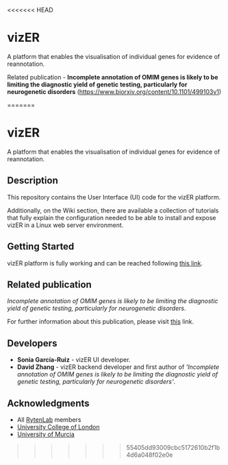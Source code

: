 <<<<<<< HEAD
# vizER
A platform that enables the visualisation of individual genes for evidence of reannotation.  

Related publication - 
**Incomplete annotation of OMIM genes is likely to be limiting the diagnostic yield of genetic testing, particularly for neurogenetic disorders** 
(https://www.biorxiv.org/content/10.1101/499103v1)



=======
# vizER

A platform that enables the visualisation of individual genes for evidence of reannotation.  

## Description
This repository contains the User Interface (UI) code for the vizER platform.

Additionally, on the Wiki section, there are available a collection of tutorials that fully explain the configuration needed to be able to install and expose vizER in a Linux web server environment.

## Getting Started
vizER platform is fully working and can be reached following [this link](https://snca.atica.um.es/browser/app/vizER).

## Related publication
*Incomplete annotation of OMIM genes is likely to be limiting the diagnostic yield of genetic testing, particularly for neurogenetic disorders*.

For further information about this publication, please visit [this](https://www.biorxiv.org/content/10.1101/499103v1) link.

## Developers
* **Sonia García-Ruiz** - vizER UI developer.
* **David Zhang** - vizER backend developer and first author of *'Incomplete annotation of OMIM genes is likely to be limiting the diagnostic yield of genetic testing, particularly for neurogenetic disorders'*.

## Acknowledgments
* All [RytenLab](https://snca.atica.um.es/RytenLab/Team) members
* [University College of London](https://www.ucl.ac.uk/)
* [University of Murcia](https://www.um.es/)
>>>>>>> 55405dd93009cbc5172610b2f1b4d6a048f02e0e
